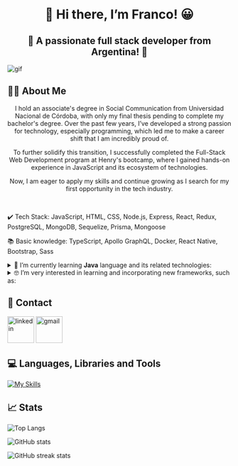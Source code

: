 <h1 align="center">👋 Hi there, I’m Franco! 😀</h1>
<h2 align="center">🚀 A passionate full stack developer from Argentina! 🚀</h2>
<img src="https://github.com/Francormin/Francormin/blob/main/assets/profile-gif.gif" alt="gif" />

## 👨‍💻 About Me
<p align="center">I hold an associate's degree in Social Communication from Universidad Nacional de Córdoba, with only my final thesis pending to complete my bachelor's degree. Over the past few years, I’ve developed a strong passion for technology, especially programming, which led me to make a career shift that I am incredibly proud of.</p>

<p align="center">To further solidify this transition, I successfully completed the Full-Stack Web Development program at Henry's bootcamp, where I gained hands-on experience in JavaScript and its ecosystem of technologies.</p>

<p align="center">Now, I am eager to apply my skills and continue growing as I search for my first opportunity in the tech industry.</p>
<br>

✔️ Tech Stack: JavaScript, HTML, CSS, Node.js, Express, React, Redux, PostgreSQL, MongoDB, Sequelize, Prisma, Mongoose

📚 Basic knowledge: TypeScript, Apollo GraphQL, Docker, React Native, Bootstrap, Sass

<details>

<summary>🌱 I’m currently learning <b>Java</b> language and its related technologies:</summary>

###
╰⪼ JDBC

╰⪼ H2

╰⪼ JUnit 5

╰⪼ Mockito

╰⪼ Spring Boot

╰⪼ Spring Data JPA

╰⪼ Hibernate

╰⪼ Maven
###

</details>

<details>

<summary>🤓 I’m very interested in learning and incorporating new frameworks, such as:</summary>

###
╰⪼ NestJS

╰⪼ Next.js

╰⪼ Tailwind CSS
###

</details>

## 🔗 Contact
[<img src="https://cdn-icons-png.flaticon.com/512/145/145807.png" alt="linkedin" height="60">](https://www.linkedin.com/in/franco-corniglione/)
[<img src="https://cdn-icons-png.flaticon.com/512/732/732200.png" alt="gmail" height="60">](mailto:francocorniglione5@gmail.com)
<br>

## 💻 Languages, Libraries and Tools
[![My Skills](https://skillicons.dev/icons?i=js,html,css,nodejs,express,react,redux,postgres,mongodb,sequelize,prisma,git,github,vscode,postman,idea&perline=8)](https://skillicons.dev)
<br>

## 📈 Stats
![Top Langs](https://github-readme-stats-sigma-five.vercel.app/api/top-langs/?username=Francormin&theme=dark)

![GitHub stats](https://github-readme-stats-sigma-five.vercel.app/api?username=francormin&show_icons=true&theme=dark)

![GitHub streak stats](https://streak-stats.demolab.com/?user=Francormin&theme=dark)
